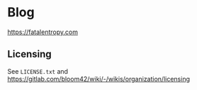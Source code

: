 # Blog

https://fatalentropy.com


## Licensing

See `LICENSE.txt` and https://gitlab.com/bloom42/wiki/-/wikis/organization/licensing
